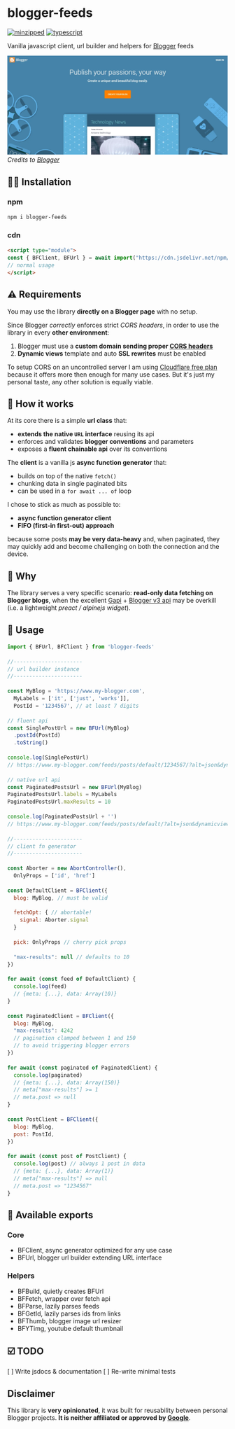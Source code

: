 # blogger-feeds

[![minzipped](https://badgen.net/bundlephobia/minzip/blogger-feeds?color=blue)](https://bundlephobia.com/package/blogger-feeds) [![typescript](https://badgen.net/npm/types/blogger-feeds)](https://www.npmjs.com/package/blogger-feeds)

Vanilla javascript client, url builder and helpers for [Blogger](https://www.blogger.com) feeds

![google blogger](./public/blogger-home-page.webp)
*Credits to [Blogger](https://www.blogger.com)*

## :man_technologist: Installation

### npm

```bash
npm i blogger-feeds
```

### cdn

```html
<script type="module">
const { BFClient, BFUrl } = await import("https://cdn.jsdelivr.net/npm/blogger-feeds@latest")
// normal usage
</script>
```

## :warning: Requirements

You may use the library **directly on a Blogger page** with no setup.

Since Blogger *correctly* enforces strict *CORS headers*, in order to use the library in every **other environment**:

1. Blogger must use a **custom domain sending proper [CORS headers](https://developer.mozilla.org/en-US/docs/Web/HTTP/CORS)**
2. **Dynamic views** template and auto **SSL rewrites** must be enabled

To setup CORS on an uncontrolled server I am using [Cloudflare free plan](https://www.cloudflare.com/plans/free) because it offers more then enough for many use cases. But it's just my personal taste, any other solution is equally viable.

## :wrench: How it works

At its core there is a simple **url class** that:

* **extends the native `URL` interface** reusing its api
* enforces and validates **blogger conventions** and parameters
* exposes a **fluent chainable api** over its conventions

The **client** is a vanilla js **async function generator** that:

* builds on top of the native `fetch()`
* chunking data in single paginated bits
* can be used in a `for await ... of` loop

I chose to stick as much as possible to:

* **async function generator client**
* **FIFO (first-in first-out) approach**  

because some posts **may be very data-heavy** and, when paginated, they may quickly add and become challenging on both the connection and the device.

## :thinking: Why

The library serves a very specific scenario: **read-only data fetching on Blogger blogs**, when the excellent [Gapi](https://github.com/google/google-api-javascript-client) + [Blogger v3 api](https://developers.google.com/blogger/docs/3.0/reference) may be overkill (i.e. a lightweight *preact / alpinejs widget*).

## :muscle: Usage

```js
import { BFUrl, BFClient } from 'blogger-feeds'

//----------------------
// url builder instance
//----------------------

const MyBlog = 'https://www.my-blogger.com',
  MyLabels = ['it', ['just', 'works']],
  PostId = '1234567', // at least 7 digits

// fluent api
const SinglePostUrl = new BFUrl(MyBlog)
  .postId(PostId)
  .toString()

console.log(SinglePostUrl)
// https://www.my-blogger.com/feeds/posts/default/1234567/?alt=json&dynamicviews=1&rewriteforssl=true&v=2

// native url api
const PaginatedPostsUrl = new BFUrl(MyBlog)
PaginatedPostsUrl.labels = MyLabels
PaginatedPostsUrl.maxResults = 10

console.log(PaginatedPostsUrl + '')
// https://www.my-blogger.com/feeds/posts/default/?alt=json&dynamicviews=1&max-results=10&q=label:it|label:just,works&rewriteforssl=true&v=2

//----------------------
// client fn generator
//----------------------

const Aborter = new AbortController(),
  OnlyProps = ['id', 'href']

const DefaultClient = BFClient({
  blog: MyBlog, // must be valid

  fetchOpt: { // abortable!
    signal: Aborter.signal
  }
  
  pick: OnlyProps // cherry pick props

  "max-results": null // defaults to 10
})

for await (const feed of DefaultClient) {
  console.log(feed) 
  // {meta: {...}, data: Array(10)} 
}

const PaginatedClient = BFClient({
  blog: MyBlog,
  "max-results": 4242
  // pagination clamped between 1 and 150
  // to avoid triggering blogger errors
})

for await (const paginated of PaginatedClient) {
  console.log(paginated)
  // {meta: {...}, data: Array(150)} 
  // meta["max-results"] >= 1
  // meta.post => null
}

const PostClient = BFClient({
  blog: MyBlog,
  post: PostId,
})

for await (const post of PostClient) {
  console.log(post) // always 1 post in data
  // {meta: {...}, data: Array(1)}
  // meta["max-results"] => null
  // meta.post => "1234567"
}
```

## :toolbox: Available exports

### Core

* BFClient, async generator optimized for any use case
* BFUrl, blogger url builder extending URL interface

### Helpers

* BFBuild, quietly creates BFUrl
* BFFetch, wrapper over fetch api
* BFParse, lazily parses feeds
* BFGetId, lazily parses ids from links
* BFThumb, blogger image url resizer
* BFYTimg, youtube default thumbnail

## :ballot_box_with_check: TODO

[ ] Write jsdocs & documentation
[ ] Re-write minimal tests

## Disclaimer

This library is **very opinionated**, it was built for reusability between personal Blogger projects.
**It is neither affiliated or approved by [Google](https://www.blogger.com)**.
